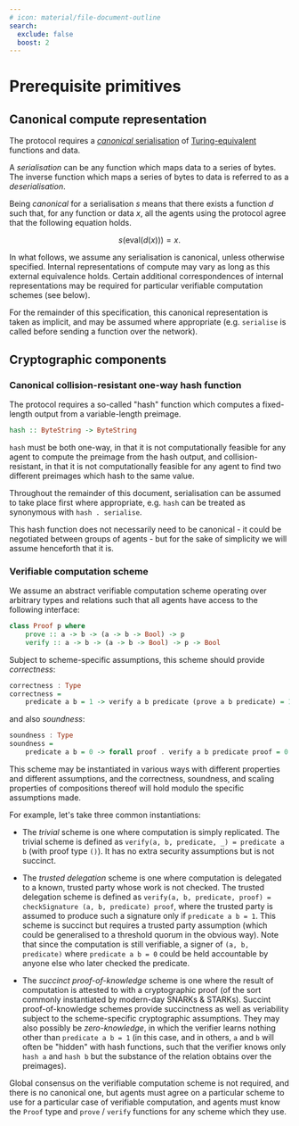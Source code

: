 ```yaml
---
# icon: material/file-document-outline
search:
  exclude: false
  boost: 2
---
```


# Prerequisite primitives

## Canonical compute representation

The protocol requires a [*canonical* serialisation](../glossary.md#canonical-serialization) of [Turing-equivalent](../glossary.md#turing-complete) functions and data.

A *serialisation* can be any function which maps data to a series of bytes. The inverse function which maps a series of bytes to data is referred to as a *deserialisation*.

Being *canonical* for a serialisation $s$ means that there exists a function $d$
such that, for any function or data $x$, all the agents using the protocol agree
that the following equation holds.

$$s(\mathsf{eval}(d(x))) = x.$$

In what follows, we assume any serialisation is canonical, unless otherwise specified. Internal representations of compute may vary as long as this external equivalence holds. Certain additional correspondences of internal representations may be required for particular verifiable computation schemes (see below).

For the remainder of this specification, this canonical representation is taken as implicit, and may be assumed where appropriate (e.g. `serialise` is called before sending a function over the network).

## Cryptographic components

### Canonical collision-resistant one-way hash function

The protocol requires a so-called "hash" function which computes a fixed-length output from a variable-length preimage.

```haskell
hash :: ByteString -> ByteString
```

`hash` must be both one-way, in that it is not computationally feasible for any agent to compute the preimage from the hash output, and collision-resistant, in that it is not computationally feasible for any agent to find two different preimages which hash to the same value.

Throughout the remainder of this document, serialisation can be assumed to take place first where appropriate, e.g. `hash` can be treated as synonymous with `hash . serialise`.

This hash function does not necessarily need to be canonical - it could be negotiated between groups of agents - but for the sake of simplicity we will assume henceforth that it is.

### Verifiable computation scheme

We assume an abstract verifiable computation scheme operating over arbitrary types and relations such that all agents have access to the following interface:

```haskell
class Proof p where
    prove :: a -> b -> (a -> b -> Bool) -> p
    verify :: a -> b -> (a -> b -> Bool) -> p -> Bool
```

Subject to scheme-specific assumptions, this scheme should provide _correctness_:

```haskell
correctness : Type
correctness =
    predicate a b = 1 -> verify a b predicate (prove a b predicate) = 1
```

and also _soundness_:

```haskell
soundness : Type
soundness =
    predicate a b = 0 -> forall proof . verify a b predicate proof = 0
```

This scheme may be instantiated in various ways with different properties and different assumptions, and the correctness, soundness, and scaling properties of compositions thereof will hold modulo the specific assumptions made.

For example, let's take three common instantiations:

- The _trivial_ scheme is one where computation is simply replicated. The
  trivial scheme is defined as `verify(a, b, predicate, _) = predicate a b`
  (with proof type `()`). It has no extra security assumptions but is not
  succinct.

- The _trusted delegation_ scheme is one where computation is delegated to a
  known, trusted party whose work is not checked. The trusted delegation scheme
  is defined as `verify(a, b, predicate, proof) = checkSignature (a, b,
  predicate) proof`, where the trusted party is assumed to produce such a
  signature only if `predicate a b = 1`. This scheme is succinct but requires a
  trusted party assumption (which could be generalised to a threshold quorum in
  the obvious way). Note that since the computation is still verifiable, a
  signer of `(a, b, predicate)` where `predicate a b = 0` could be held
  accountable by anyone else who later checked the predicate.

- The _succinct proof-of-knowledge_ scheme is one where the result of computation is attested to with a cryptographic proof (of the sort commonly instantiated by modern-day SNARKs & STARKs). Succint proof-of-knowledge schemes provide succinctness as well as veriability subject to the scheme-specific cryptographic assumptions. They may also possibly be _zero-knowledge_, in which the verifier learns nothing other than `predicate a b = 1` (in this case, and in others, `a` and `b` will often be "hidden" with hash functions, such that the verifier knows only `hash a` and `hash b` but the substance of the relation obtains over the preimages).

Global consensus on the verifiable computation scheme is not required, and there is no canonical one, but agents must agree on a particular scheme to use for a particular case of verifiable computation, and agents must know the `Proof` type and `prove` / `verify` functions for any scheme which they use.
